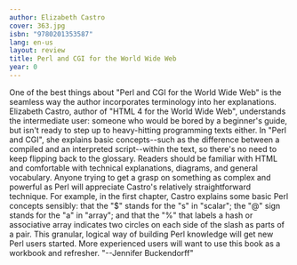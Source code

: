 ```yaml
---
author: Elizabeth Castro
cover: 363.jpg
isbn: "9780201353587"
lang: en-us
layout: review
title: Perl and CGI for the World Wide Web
year: 0
---
```


One of the best things about "Perl and CGI for the World Wide Web" is the seamless way the author incorporates terminology into her explanations. Elizabeth Castro, author of "HTML 4 for the World Wide Web", understands the intermediate user: someone who would be bored by a beginner's guide, but isn't ready to step up to heavy-hitting programming texts either.
In "Perl and CGI", she explains basic concepts--such as the difference between a compiled and an interpreted script--within the text, so there's no need to keep flipping back to the glossary. Readers should be familiar with HTML and comfortable with technical explanations, diagrams, and general vocabulary.
Anyone trying to get a grasp on something as complex and powerful as Perl will appreciate Castro's relatively straightforward technique. For example, in the first chapter, Castro explains some basic Perl concepts sensibly: that the "$" stands for the "s" in "scalar"; the "@" sign stands for the "a" in "array"; and that the "%" that labels a hash or associative array indicates two circles on each side of the slash as parts of a pair. This granular, logical way of building Perl knowledge will get new Perl users started. More experienced users will want to use this book as a workbook and refresher. "--Jennifer Buckendorff"
